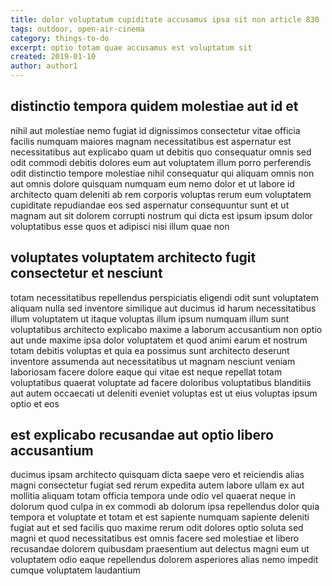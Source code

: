 ```yaml
---
title: dolor voluptatum cupiditate accusamus ipsa sit non article 830
tags: outdoor, open-air-cinema
category: things-to-do
excerpt: optio totam quae accusamus est voluptatum sit
created: 2019-01-10
author: author1
---
```


## distinctio tempora quidem molestiae aut id et

nihil aut molestiae nemo fugiat id dignissimos consectetur vitae officia facilis numquam maiores magnam necessitatibus est aspernatur est necessitatibus aut explicabo quam ut debitis quo consequatur omnis sed odit commodi debitis dolores eum aut voluptatem illum porro perferendis odit distinctio tempore molestiae nihil consequatur qui aliquam omnis non aut omnis dolore quisquam numquam eum nemo dolor et ut labore id architecto quam deleniti ab rem corporis voluptas rerum eum voluptatem cupiditate repudiandae eos sed aspernatur consequuntur sunt et ut magnam aut sit dolorem corrupti nostrum qui dicta est ipsum ipsum dolor voluptatibus esse quos et adipisci nisi illum quae non

## voluptates voluptatem architecto fugit consectetur et nesciunt

totam necessitatibus repellendus perspiciatis eligendi odit sunt voluptatem aliquam nulla sed inventore similique aut ducimus id harum necessitatibus illum voluptatem ut itaque voluptas illum ipsum numquam illum sunt voluptatibus architecto explicabo maxime a laborum accusantium non optio aut unde maxime ipsa dolor voluptatem et quod animi earum et nostrum totam debitis voluptas et quia ea possimus sunt architecto deserunt inventore assumenda aut necessitatibus ut magnam nesciunt veniam laboriosam facere dolore eaque qui vitae est neque repellat totam voluptatibus quaerat voluptate ad facere doloribus voluptatibus blanditiis aut autem occaecati ut deleniti eveniet voluptas est ut eius voluptas ipsum optio et eos

## est explicabo recusandae aut optio libero accusantium

ducimus ipsam architecto quisquam dicta saepe vero et reiciendis alias magni consectetur fugiat sed rerum expedita autem labore ullam ex aut mollitia aliquam totam officia tempora unde odio vel quaerat neque in dolorum quod culpa in ex commodi ab dolorum ipsa repellendus dolor quia tempora et voluptate et totam et est sapiente numquam sapiente deleniti fugiat aut et sed facilis quo maxime rerum odit dolores optio soluta sed magni et quod necessitatibus est omnis facere sed molestiae et libero recusandae dolorem quibusdam praesentium aut delectus magni eum ut voluptatem odio eaque repellendus dolorem asperiores alias nemo impedit cumque voluptatem laudantium
